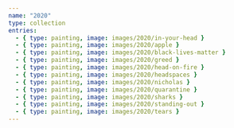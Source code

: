 ```yaml
---
name: "2020"
type: collection
entries:
  - { type: painting, image: images/2020/in-your-head }
  - { type: painting, image: images/2020/apple }
  - { type: painting, image: images/2020/black-lives-matter }
  - { type: painting, image: images/2020/greed }
  - { type: painting, image: images/2020/head-on-fire }
  - { type: painting, image: images/2020/headspaces }
  - { type: painting, image: images/2020/nicholas }
  - { type: painting, image: images/2020/quarantine }
  - { type: painting, image: images/2020/sharks }
  - { type: painting, image: images/2020/standing-out }
  - { type: painting, image: images/2020/tears }
---
```

